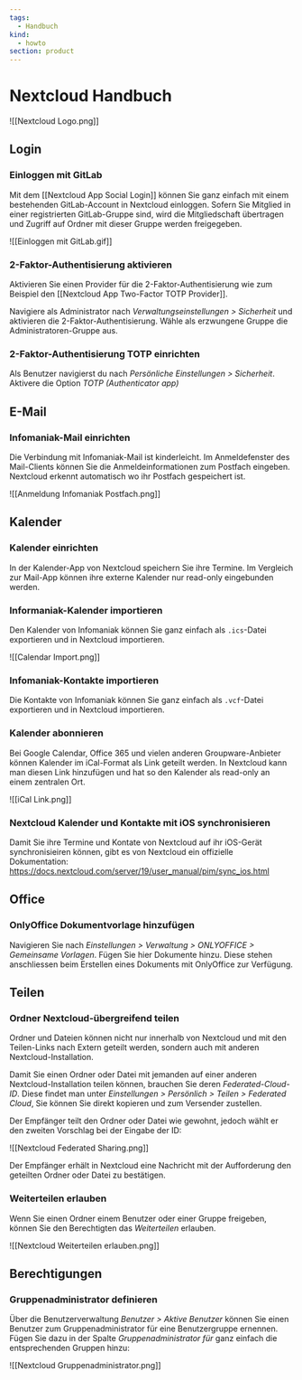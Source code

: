 ```yaml
---
tags:
  - Handbuch
kind:
  - howto
section: product
---
```


# Nextcloud Handbuch

![[Nextcloud Logo.png]]

## Login

### Einloggen mit GitLab

Mit dem [[Nextcloud App Social Login]] können Sie ganz einfach mit einem bestehenden GitLab-Account in Nextcloud einloggen. Sofern Sie Mitglied in einer registrierten GitLab-Gruppe sind, wird die Mitgliedschaft übertragen und Zugriff auf Ordner mit dieser Gruppe werden freigegeben.

![[Einloggen mit GitLab.gif]]

### 2-Faktor-Authentisierung aktivieren

Aktivieren Sie einen Provider für die 2-Faktor-Authentisierung wie zum Beispiel den [[Nextcloud App Two-Factor TOTP Provider]].

Navigiere als Administrator nach _Verwaltungseinstellungen > Sicherheit_ und aktivieren die 2-Faktor-Authentisierung. Wähle als erzwungene Gruppe die Administratoren-Gruppe aus.

### 2-Faktor-Authentisierung TOTP einrichten

Als Benutzer navigierst du nach _Persönliche Einstellungen > Sicherheit_. Aktivere die Option _TOTP (Authenticator app)_

## E-Mail

### Infomaniak-Mail einrichten

Die Verbindung mit Infomaniak-Mail ist kinderleicht. Im Anmeldefenster des Mail-Clients können Sie die Anmeldeinformationen zum Postfach eingeben. Nextcloud erkennt automatisch wo ihr Postfach gespeichert ist.

![[Anmeldung Infomaniak Postfach.png]]

## Kalender

### Kalender einrichten

In der Kalender-App von Nextcloud speichern Sie ihre Termine. Im Vergleich zur Mail-App können ihre externe Kalender nur read-only eingebunden werden.

### Informaniak-Kalender importieren

Den Kalender von Infomaniak können Sie ganz einfach als `.ics`-Datei exportieren und in Nextcloud importieren.

![[Calendar Import.png]]

### Infomaniak-Kontakte importieren

Die Kontakte von Infomaniak können Sie ganz einfach als `.vcf`-Datei exportieren und in Nextcloud importieren.

### Kalender abonnieren

Bei Google Calendar, Office 365 und vielen anderen Groupware-Anbieter können Kalender im iCal-Format als Link geteilt werden. In Nextcloud kann man diesen Link hinzufügen und hat so den Kalender als read-only an einem zentralen Ort.

![[iCal Link.png]]

### Nextcloud Kalender und Kontakte mit iOS synchronisieren

Damit Sie ihre Termine und Kontate von Nextcloud auf ihr iOS-Gerät synchronisieiren können, gibt es von Nextcloud ein offizielle Dokumentation: <https://docs.nextcloud.com/server/19/user_manual/pim/sync_ios.html>

## Office

### OnlyOffice Dokumentvorlage hinzufügen

Navigieren Sie nach _Einstellungen > Verwaltung > ONLYOFFICE > Gemeinsame Vorlagen_. Fügen Sie hier Dokumente hinzu. Diese stehen anschliessen beim Erstellen eines Dokuments mit OnlyOffice zur Verfügung.

## Teilen

### Ordner Nextcloud-übergreifend teilen

Ordner und Dateien können nicht nur innerhalb von Nextcloud und mit den Teilen-Links nach Extern geteilt werden, sondern auch mit anderen Nextcloud-Installation.

Damit Sie einen Ordner oder Datei mit jemanden auf einer anderen Nextcloud-Installation teilen können, brauchen Sie deren _Federated-Cloud-ID_. Diese findet man unter _Einstellungen > Persönlich > Teilen > Federated Cloud_, Sie können Sie direkt kopieren und zum Versender zustellen.

Der Empfänger teilt den Ordner oder Datei wie gewohnt, jedoch wählt er den zweiten Vorschlag bei der Eingabe der ID:

![[Nextcloud Federated Sharing.png]]

Der Empfänger erhält in Nextcloud eine Nachricht mit der Aufforderung den geteilten Ordner oder Datei zu bestätigen.

### Weiterteilen erlauben

Wenn Sie einen Ordner einem Benutzer oder einer Gruppe freigeben, können Sie den Berechtigten das _Weiterteilen_ erlauben.

![[Nextcloud Weiterteilen erlauben.png]]

## Berechtigungen

### Gruppenadministrator definieren

Über die Benutzerverwaltung _Benutzer > Aktive Benutzer_ können Sie einen Benutzer zum Gruppenadministrator für eine Benutzergruppe ernennen. Fügen Sie dazu in der Spalte _Gruppenadministrator für_ ganz einfach die entsprechenden Gruppen hinzu:

![[Nextcloud Gruppenadministrator.png]]
